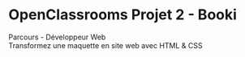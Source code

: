 # OpenClassrooms Projet 2 - Booki
Parcours - Développeur Web <br>
Transformez une maquette en site web avec HTML & CSS
